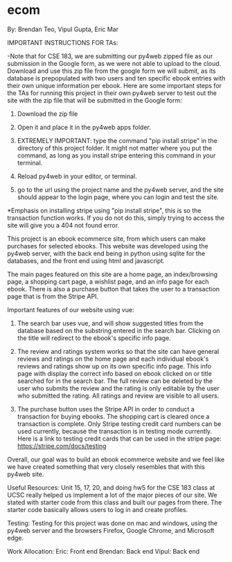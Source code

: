 # ecom
By: Brendan Teo, Vipul Gupta, Eric Mar


IMPORTANT INSTRUCTIONS FOR TAs: 

-Note that for CSE 183, we are submitting our py4web zipped file as our submission in the Google form, as we were not able to upload to the cloud. Download and use this zip file from the google form we will submit, as its database is prepopulated with two users and ten specific ebook entries with their own unique information per ebook. Here are some important steps for the TAs for running this project in their own py4web server to test out the site with the zip file that will be submitted in the Google form:

1. Download the zip file

2. Open it and place it in the py4web apps folder.

3. EXTREMELY IMPORTANT: type the command "pip install stripe" in the directory of this project folder. It might not matter where you put the command, as long as you install stripe entering this command in your terminal. 

4. Reload py4web in your editor, or terminal. 

5. go to the url using the project name and the py4web server, and the site should appear to the login page, where you can login and test the site.

*Emphasis on installing stripe using "pip install stripe", this is so the transaction function works. If you do not do this, simply trying to access the site will give you a 404 not found error.




This project is an ebook ecommerce site, from which users can make purchases for selected ebooks. This website was developed using the py4web server, with the back end being in python using sqlite for the databases, and the front end using html and javascript.


The main pages featured on this site are a home page, an index/browsing page, a shopping cart page, a wishlist page, and an info page for each ebook. There is also a purchase button that takes the user to a transaction page that is from the Stripe API.


Important features of our website using vue: 

1. The search bar uses vue, and will show suggested titles from the database based on the substring entered in the search bar. Clicking on the title will redirect to the ebook's specific info page.

2. The review and ratings system works so that the site can have general reviews and ratings on the home page and each individual ebook's reviews and ratings show up on its own specific info page. This info page with display the correct info based on ebook clicked on or title searched for in the search bar. The full review can be deleted by the user who submits the review and the rating is only editable by the user who submitted the rating. All ratings and review are visible to all users.

3. The purchase button uses the Stripe API in order to conduct a transaction for buying ebooks. The shopping cart is cleared once a transaction is complete. Only Stripe testing credit card numbers can be used currently, because the transaction is in testing mode currently. Here is a link to testing credit cards that can be used in the stripe page: https://stripe.com/docs/testing


Overall, our goal was to build an ebook ecommerce website and we feel like we have created something that very closely resembles that with this py4web site. 


Useful Resources: Unit 15, 17, 20, and doing hw5 for the CSE 183 class at UCSC really helped us implement a lot of the major pieces of our site. We stated with starter code from this class and built our pages from there. The starter code basically allows users to log in and create profiles. 


Testing: Testing for this project was done on mac and windows, using the py4web server and the browsers Firefox, Google Chrome, and Microsoft edge.



Work Allocation:
Eric: Front end
Brendan: Back end
Vipul: Back end  
